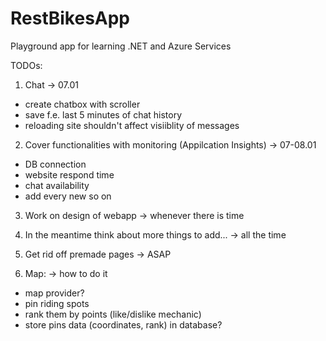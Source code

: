 # RestBikesApp
Playground app for learning .NET and Azure Services

TODOs:

1. Chat -> 07.01
- create chatbox with scroller
- save f.e. last 5 minutes of chat history
- reloading site shouldn't affect visiiblity of messages

2. Cover functionalities with monitoring (Appilcation Insights) -> 07-08.01
- DB connection
- website respond time
- chat availability
- add every new so on

3. Work on design of webapp -> whenever there is time

4. In the meantime think about more things to add... -> all the time

5. Get rid off premade pages -> ASAP

6. Map: -> how to do it
- map provider?
- pin riding spots
- rank them by points (like/dislike mechanic)
- store pins data (coordinates, rank) in database?
